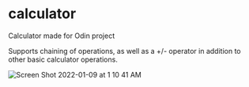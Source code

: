 # calculator
Calculator made for Odin project

Supports chaining of operations, as well as a +/- operator in addition to other basic calculator operations.

![Screen Shot 2022-01-09 at 1 10 41 AM](https://user-images.githubusercontent.com/70864298/148677407-69a3903b-f636-4957-94e1-499ead1b6bcf.png)

